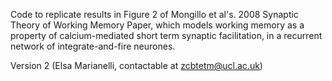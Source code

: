 Code to replicate results in Figure 2 of Mongillo et al's. 2008 Synaptic Theory of Working Memory Paper, which models working memory as a  property of calcium-mediated short term synaptic facilitation, in a recurrent network of integrate-and-fire neurones.

Version 2 
(Elsa Marianelli, contactable at zcbtetm@ucl.ac.uk)

